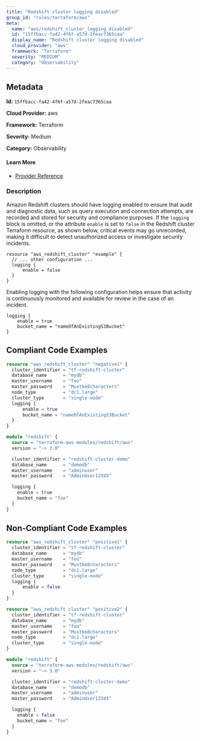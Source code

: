 ```yaml
---
title: "Redshift cluster logging disabled"
group_id: "rules/terraform/aws"
meta:
  name: "aws/redshift_cluster_logging_disabled"
  id: "15ffbacc-fa42-4f6f-a57d-2feac7365caa"
  display_name: "Redshift cluster logging disabled"
  cloud_provider: "aws"
  framework: "Terraform"
  severity: "MEDIUM"
  category: "Observability"
---
```

## Metadata

**Id:** `15ffbacc-fa42-4f6f-a57d-2feac7365caa`

**Cloud Provider:** aws

**Framework:** Terraform

**Severity:** Medium

**Category:** Observability

#### Learn More

 - [Provider Reference](https://registry.terraform.io/providers/hashicorp/aws/latest/docs/resources/redshift_cluster#enable)

### Description

 Amazon Redshift clusters should have logging enabled to ensure that audit and diagnostic data, such as query execution and connection attempts, are recorded and stored for security and compliance purposes. If the `logging` block is omitted, or the attribute `enable` is set to `false` in the Redshift cluster Terraform resource, as shown below, critical events may go unrecorded, making it difficult to detect unauthorized access or investigate security incidents.

```
resource "aws_redshift_cluster" "example" {
  // ... other configuration ...
  logging {
      enable = false
  }
}
```

Enabling logging with the following configuration helps ensure that activity is continuously monitored and available for review in the case of an incident.

```
logging {
    enable = true
    bucket_name = "nameOfAnExistingS3Bucket"
}
```




## Compliant Code Examples
```terraform
resource "aws_redshift_cluster" "negative1" {
  cluster_identifier = "tf-redshift-cluster"
  database_name      = "mydb"
  master_username    = "foo"
  master_password    = "Mustbe8characters"
  node_type          = "dc1.large"
  cluster_type       = "single-node"
  logging {
      enable = true
      bucket_name = "nameOfAnExistingS3Bucket"
  }
}
```

```terraform
module "redshift" {
  source = "terraform-aws-modules/redshift/aws"
  version = "~> 3.0"

  cluster_identifier = "redshift-cluster-demo"
  database_name      = "demodb"
  master_username    = "adminuser"
  master_password    = "AdminUser12345"

  logging {
    enable = true
    bucket_name = "foo"
  }
}
```
## Non-Compliant Code Examples
```terraform
resource "aws_redshift_cluster" "positive1" {
  cluster_identifier = "tf-redshift-cluster"
  database_name      = "mydb"
  master_username    = "foo"
  master_password    = "Mustbe8characters"
  node_type          = "dc1.large"
  cluster_type       = "single-node"
  logging {
      enable = false
  }
}

resource "aws_redshift_cluster" "positive2" {
  cluster_identifier = "tf-redshift-cluster"
  database_name      = "mydb"
  master_username    = "foo"
  master_password    = "Mustbe8characters"
  node_type          = "dc1.large"
  cluster_type       = "single-node"
}
```

```terraform
module "redshift" {
  source = "terraform-aws-modules/redshift/aws"
  version = "~> 3.0"

  cluster_identifier = "redshift-cluster-demo"
  database_name      = "demodb"
  master_username    = "adminuser"
  master_password    = "AdminUser12345"

  logging {
    enable = false
    bucket_name = "foo"
  }
}
```